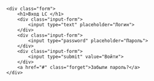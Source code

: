 
<html lang="ru">
<head>
	<meta charset="UTF-8">
	<title>Form</title>
	<link rel="stylesheet" href="style.css">
</head>
<body>
	
	<div class="form">
		<h1>Вход LC </h1>
		<div class="input-form">
			<input type="text" placeholder="Логин">
		</div>
		<div class="input-form">
			<input type="password" placeholder="Пароль">
		</div>
		<div class="input-form">
			<input type="submit" value="Войти">
		</div>
		<a href="#" class="forget">Забыли пароль?</a>
	</div>

</body>
</html>
